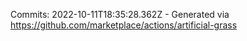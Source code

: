 Commits: 2022-10-11T18:35:28.362Z - Generated via https://github.com/marketplace/actions/artificial-grass
<br>
